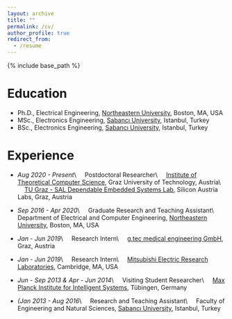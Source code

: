 ```yaml
---
layout: archive
title: ""
permalink: /cv/
author_profile: true
redirect_from:
  - /resume
---
```


{% include base_path %}

Education
======
* Ph.D., Electrical Engineering, [Northeastern University](https://www.northeastern.edu), Boston, MA, USA
* MSc., Electronics Engineering, [Sabancı University](https://www.sabanciuniv.edu/en/), Istanbul, Turkey
* BSc., Electronics Engineering, [Sabancı University](https://www.sabanciuniv.edu/en/), Istanbul, Turkey


Experience
======
* *Aug 2020 - Present*\\
&nbsp;&nbsp;&nbsp; Postdoctoral Researcher\\
&nbsp;&nbsp;&nbsp; [Institute of Theoretical Computer Science](https://www.tugraz.at/en/institutes/igi/home/), Graz University of Technology, Austria\\
&nbsp;&nbsp;&nbsp; [TU Graz - SAL Dependable Embedded Systems Lab](https://research-network.silicon-austria.com/des-lab/), Silicon Austria Labs, Graz, Austria

* *Sep 2016 - Apr 2020*\\
&nbsp;&nbsp;&nbsp; Graduate Research and Teaching Assistant\\
&nbsp;&nbsp;&nbsp; Department of Electrical and Computer Engineering, [Northeastern University](https://www.northeastern.edu), Boston, MA, USA

* *Jan - Jun 2019*\\
&nbsp;&nbsp;&nbsp; Research Intern\\
&nbsp;&nbsp;&nbsp; [g.tec medical engineering GmbH](https://www.gtec.at), Graz, Austria

* *Jan - Jun 2019*\\
&nbsp;&nbsp;&nbsp; Research Intern\\
&nbsp;&nbsp;&nbsp; [Mitsubishi Electric Research Laboratories](https://www.merl.com), Cambridge, MA, USA

* *Jun - Sep 2013 & Apr - Jun 2014*\\
&nbsp;&nbsp;&nbsp; Visiting Student Researcher\\
&nbsp;&nbsp;&nbsp; [Max Planck Institute for Intelligent Systems](https://is.mpg.de), Tübingen, Germany

* *(Jan 2013 - Aug 2016*\\
&nbsp;&nbsp;&nbsp; Research and Teaching Assistant\\
&nbsp;&nbsp;&nbsp; Faculty of Engineering and Natural Sciences, [Sabancı University](https://www.sabanciuniv.edu/en/), Istanbul, Turkey
